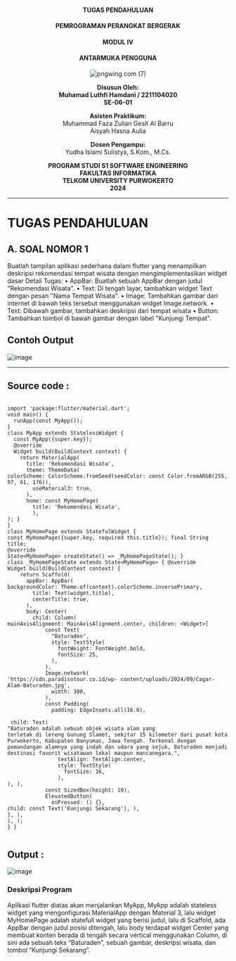 <div style="text-align: center;">

#### TUGAS PENDAHULUAN  
#### PEMROGRAMAN PERANGKAT BERGERAK  
#### MODUL IV  
#### ANTARMUKA PENGGUNA  

![pngwing com (7)](https://github.com/user-attachments/assets/b82829d5-d503-46ec-8a90-c3839a70c6b8)

**Disusun Oleh:**  
**Muhamad Luthfi Hamdani / 2211104020**  
**SE-06-01**  

**Asisten Praktikum:**  
Muhammad Faza Zulian Gesit Al Barru  
Aisyah Hasna Aulia  

**Dosen Pengampu:**  
Yudha Islami Sulistya, S.Kom., M.Cs.  


**PROGRAM STUDI S1 SOFTWARE ENGINEERING**  
**FAKULTAS INFORMATIKA**  
**TELKOM UNIVERSITY PURWOKERTO**  
**2024**

</div>

---

# TUGAS PENDAHULUAN
## A. SOAL NOMOR 1
Buatlah tampilan aplikasi sederhana dalam flutter yang menampilkan deskripsi rekomendasi tempat wisata dengan mengimplementasikan widget dasar
Detail Tugas:
• AppBar: Buatlah sebuah AppBar dengan judul "Rekomendasi Wisata".
• Text: Di tengah layar, tambahkan widget Text dengan pesan "Nama Tempat Wisata".
• Image: Tambahkan gambar dari internet di bawah teks tersebut menggunakan widget Image.network.
• Text: Dibawah gambar, tambahkan deskripsi dari tempat wisata
• Button: Tambahkan tombol di bawah gambar dengan label "Kunjungi Tempat".

## Contoh Output

![image](https://github.com/user-attachments/assets/78d2c84a-0d88-4ccf-9fb1-59e724f87fa7)

---

## Source code :

```

import 'package:flutter/material.dart';
void main() {
  runApp(const MyApp());
}
class MyApp extends StatelessWidget {
  const MyApp({super.key});
  @override
  Widget build(BuildContext context) {
    return MaterialApp(
      title: 'Rekomendasi Wisata',
      theme: ThemeData(
colorScheme: ColorScheme.fromSeed(seedColor: const Color.fromARGB(255, 97, 61, 176)),
        useMaterial3: true,
      ),
      home: const MyHomePage(
        title: 'Rekomendasi Wisata',
        ),
); }
}
class MyHomePage extends StatefulWidget {
const MyHomePage({super.key, required this.title}); final String title;
@override
State<MyHomePage> createState() => _MyHomePageState(); }
class _MyHomePageState extends State<MyHomePage> { @override
Widget build(BuildContext context) {
    return Scaffold(
      appBar: AppBar(
backgroundColor: Theme.of(context).colorScheme.inversePrimary,
        title: Text(widget.title),
        centerTitle: true,
      ),
      body: Center(
        child: Column(
mainAxisAlignment: MainAxisAlignment.center, children: <Widget>[
            const Text(
              "Baturaden",
              style: TextStyle(
                fontWeight: FontWeight.bold,
                fontSize: 25,
              ),
            ),
            Image.network(
'https://cdn.paradisotour.co.id/wp- content/uploads/2024/09/Cagar-Alam-Baturaden.jpg',
              width: 300,
            ),
            const Padding(
              padding: EdgeInsets.all(16.0),
   
 child: Text(
"Baturaden adalah sebuah objek wisata alam yang
terletak di lereng Gunung Slamet, sekitar 15 kilometer dari pusat kota Purwokerto, Kabupaten Banyumas, Jawa Tengah. Terkenal dengan pemandangan alamnya yang indah dan udara yang sejuk, Baturaden menjadi destinasi favorit wisatawan lokal maupun mancanegara.",
                textAlign: TextAlign.center,
                style: TextStyle(
                  fontSize: 16,
                ),
), ),
            const SizedBox(height: 10),
            ElevatedButton(
              onPressed: () {},
child: const Text('Kunjungi Sekarang'), ),
], ),
), );
} }
  

```

## Output :


![image](https://github.com/user-attachments/assets/04789272-116e-400c-9f4e-52ecb4dde42a)

### Deskripsi Program
Aplikasi flutter diatas akan menjalankan MyApp, MyApp adalah stateless widget yang mengonfigurasi MaterialApp dengan Material 3, lalu widget MyHomePage adalah statefull widget yang berisi judul, lalu di Scaffold, ada AppBar dengan judul posisi ditengah, lalu body terdapat widget Center yang membuat konten berada di tengah secara vertical menggunakan Column, di sini ada sebuah teks “Baturaden”, sebuah gambar, deskripsi wisata, dan tombol “Kunjungi Sekarang”.


